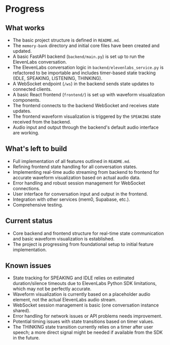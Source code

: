 # Progress

## What works
- The basic project structure is defined in `README.md`.
- The `memory-bank` directory and initial core files have been created and updated.
- A basic FastAPI backend (`backend/main.py`) is set up to run the ElevenLabs conversation.
- The ElevenLabs conversation logic in `backend/elevenlabs_service.py` is refactored to be importable and includes timer-based state tracking (IDLE, SPEAKING, LISTENING, THINKING).
- A WebSocket endpoint (`/ws`) in the backend sends state updates to connected clients.
- A basic React frontend (`frontend/`) is set up with waveform visualization components.
- The frontend connects to the backend WebSocket and receives state updates.
- The frontend waveform visualization is triggered by the `SPEAKING` state received from the backend.
- Audio input and output through the backend's default audio interface are working.

## What's left to build
- Full implementation of all features outlined in `README.md`.
- Refining frontend state handling for all conversation states.
- Implementing real-time audio streaming from backend to frontend for accurate waveform visualization based on actual audio data.
- Error handling and robust session management for WebSocket connections.
- User interface for conversation input and output in the frontend.
- Integration with other services (mem0, Supabase, etc.).
- Comprehensive testing.

## Current status
- Core backend and frontend structure for real-time state communication and basic waveform visualization is established.
- The project is progressing from foundational setup to initial feature implementation.

## Known issues
- State tracking for SPEAKING and IDLE relies on estimated duration/silence timeouts due to ElevenLabs Python SDK limitations, which may not be perfectly accurate.
- Waveform visualization is currently based on a placeholder audio element, not the actual ElevenLabs audio stream.
- WebSocket session management is basic (one conversation instance shared).
- Error handling for network issues or API problems needs improvement.
- Potential timing issues with state transitions based on timer values.
- The THINKING state transition currently relies on a timer after user speech; a more direct signal might be needed if available from the SDK in the future. 